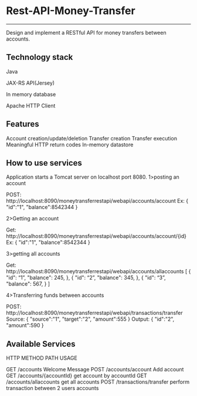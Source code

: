# Rest-API-Money-Transfer
-------------------------
Design and implement a RESTful API  for money transfers between accounts.

Technology stack
--------------------
Java

JAX-RS API(Jersey)

In memory database

Apache HTTP Client

Features
-------------------
Account creation/update/deletion
Transfer creation
Transfer execution
Meaningful HTTP return codes
In-memory datastore

How to use services
----------------------
Application starts a Tomcat server on localhost port 8080.
1>posting an account

POST:       http://localhost:8090/moneytransferrestapi/webapi/accounts/account
Ex: 
{
	"id":"1",
"balance":8542344
}


2>Getting an account

Get:	http://localhost:8090/moneytransferrestapi/webapi/accounts/account/{id}
Ex: 
{
		"id":"1",
"balance":8542344
}


3>getting all accounts

Get:	 http://localhost:8090/moneytransferrestapi/webapi/accounts/allaccounts
[
        {
            "id": “1”,
            "balance": 245,
         },
        {
            "id": “2”,
            "balance": 345,
        },
        {
		"id": “3”,
             "balance": 567,
        }
    ]


4>Transferring funds between accounts

POST: http://localhost:8090/moneytransferrestapi/webapi/transactions/transfer
Source:
	{
	"source":"1",
	"target":"2",
	"amount":555
}
Output:
{
	"id":"2",
	"amount":590
}



Available Services
-------------------
HTTP METHOD	PATH	USAGE

GET	/accounts	Welcome Message
POST	/accounts/account	Add account
GET	/accounts/{accountId}	get account by accountId
GET	/accounts/allaccounts	get all accounts
POST	/transactions/transfer	perform transaction between 2 users 
accounts

